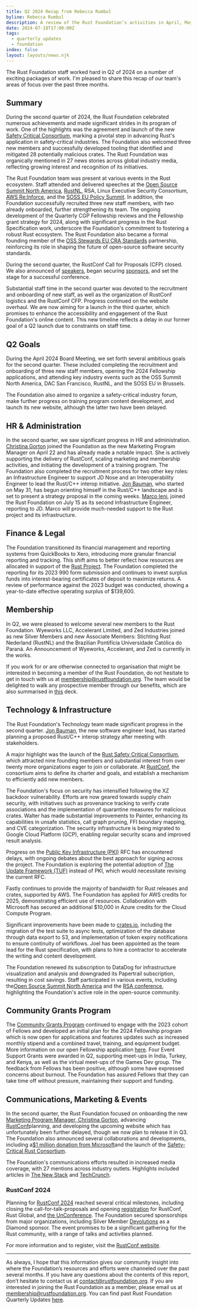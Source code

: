 ```yaml
---
title: Q2 2024 Recap from Rebecca Rumbul
byline: Rebecca Rumbul
description: A review of the Rust Foundation’s activities in April, May, and June of 2024.
date: 2024-07-18T17:00:00Z
tags:
  - quarterly updates
  - foundation
index: false
layout: layouts/news.njk
---
```

The Rust Foundation staff worked hard in Q2 of 2024 on a number of exciting packages of work. I'm pleased to share this recap of our team's areas of focus over the past three months.

## Summary

During the second quarter of 2024, the Rust Foundation celebrated numerous achievements and made significant strides in its program of work. One of the highlights was the agreement and launch of the new [Safety Critical Consortium](https://foundation.rust-lang.org/news/announcing-the-safety-critical-rust-consortium/), marking a pivotal step in advancing Rust's application in safety-critical industries. The Foundation also welcomed three new members and successfully developed tooling that identified and mitigated 28 potentially malicious crates. The Rust Foundation was organically mentioned in 27 news stories across global industry media, reflecting growing interest and recognition of its initiatives.

The Rust Foundation team was present at various events in the Rust ecosystem. Staff attended and delivered speeches at the [Open Source Summit North America](https://events.linuxfoundation.org/open-source-summit-north-america/), [RustNL](https://2024.rustnl.org/), RSA, Linux Executive Security Consortium, [AWS Re:Inforce](https://reinforce.awsevents.com/), and the [SOSS EU Policy Summit](https://events.linuxfoundation.org/soss-policy-summit-europe/). In addition, the Foundation successfully recruited three new staff members, with two already onboarded, further strengthening its team. The ongoing development of the Quarterly CGP Fellowship reviews and the Fellowship grant strategy for 2024, along with significant progress in the Rust Specification work, underscore the Foundation's commitment to fostering a robust Rust ecosystem. The Rust Foundation also became a formal founding member of the [OSS Stewards EU CRA Standards](https://foundation.rust-lang.org/news/rust-foundation-joins-cra-compliance-collaboration/) partnership, reinforcing its role in shaping the future of open-source software security standards.

During the second quarter, the RustConf Call for Proposals (CFP) closed. We also announced of [speakers](https://rustconf.com/speakers/), began securing [sponsors](https://rustconf.com/our-sponsors/), and set the stage for a successful conference.

Substantial staff time in the second quarter was devoted to the recruitment and onboarding of new staff, as well as the organization of RustConf logistics and the RustConf CFP. Progress continued on the website overhaul. We are now aiming for a launch in the third quarter, which promises to enhance the accessibility and engagement of the Rust Foundation's online content. This new timeline reflects a delay in our former goal of a Q2 launch due to constraints on staff time.

## Q2 Goals

During the April 2024 Board Meeting, we set forth several ambitious goals for the second quarter. These included completing the recruitment and onboarding of three new staff members, opening the 2024 Fellowship applications, and attending key industry events such as the OSS Summit North America, DAC San Francisco, RustNL, and the SOSS EU in Brussels.

The Foundation also aimed to organize a safety-critical industry forum, make further progress on training program content development, and launch its new website, although the latter two have been delayed.

## HR & Administration

In the second quarter, we saw significant progress in HR and administration. [Christina Gorton](https://foundation.rust-lang.org/news/welcoming-marketing-program-manager-christina-gorton-to-the-rust-foundation-team/) joined the Foundation as the new Marketing Program Manager on April 22 and has already made a notable impact. She is actively supporting the delivery of RustConf, scaling marketing and membership activities, and initiating the development of a training program. The Foundation also completed the recruitment process for two other key roles: an Infrastructure Engineer to support JD Nose and an Interoperability Engineer to lead the Rust/C++ interop initiative. [Jon Bauman](https://foundation.rust-lang.org/news/welcoming-rust-c-interoperability-engineer-jon-bauman-to-the-rust-foundation-team/), who started on May 31, has begun orienting himself in the Rust/C++ landscape and is set to present a strategy proposal in the coming weeks. [Marco Ieni](https://foundation.rust-lang.org/news/welcoming-infrastructure-engineer-marco-ieni-to-the-rust-foundation-team/), joined the Rust Foundation on July 15 as its second Infrastructure Engineer, reporting to JD. Marco will provide much-needed support to the Rust project and its infrastructure.

## Finance & Legal

The Foundation transitioned its financial management and reporting systems from QuickBooks to Xero, introducing more granular financial reporting and tracking. This shift aims to better reflect how resources are allocated in support of the [Rust Project](https://www.rust-lang.org/). The Foundation completed the reporting for its 2023 990 form submission and continues to invest surplus funds into interest-bearing certificates of deposit to maximize returns. A review of performance against the 2023 budget was conducted, showing a year-to-date effective operating surplus of $139,600.

## Membership

In Q2, we were pleased to welcome several new members to the Rust Foundation. Wyeworks LLC, Accelerant Limited, and Zed Industries joined as new Silver Members and new Associate Members: Stichting Rust Nederland (RustNL) and the Brazilian Pontifícia Universidade Católica do Paraná. An Announcement of Wyeworks, Accelerant, and Zed is currently in the works.

If you work for or are otherwise connected to organisation that might be interested in becoming a member of the Rust Foundation, do not hesitate to get in touch with us at [membership@rustfoundation.org](https://foundation.rust-lang.org/news/q1-2024-recap-from-rebecca-rumbul/). The team would be delighted to walk any prospective member through our benefits, which are also summarised in [this](https://foundation.rust-lang.org/static/membership-overview-deck.pdf) deck.

## Technology & Infrastructure

The Rust Foundation's Technology team made significant progress in the second quarter. [Jon Bauman](https://foundation.rust-lang.org/news/welcoming-rust-c-interoperability-engineer-jon-bauman-to-the-rust-foundation-team/), the new software engineer lead, has started planning a proposed Rust/C++ interop strategy after meeting with stakeholders.

A major highlight was the launch of the [Rust Safety Critical Consortium](https://foundation.rust-lang.org/news/announcing-the-safety-critical-rust-consortium/), which attracted nine founding members and substantial interest from over twenty more organizations eager to join or collaborate. At [RustConf](https://rustconf.com/), the consortium aims to define its charter and goals, and establish a mechanism to efficiently add new members.

The Foundation's focus on security has intensified following the XZ backdoor vulnerability. Efforts are now geared towards supply chain security, with initiatives such as provenance tracking to verify crate associations and the implementation of quarantine measures for malicious crates. Walter has made substantial improvements to Painter, enhancing its capabilities in unsafe statistics, call graph pruning, FFI boundary mapping, and CVE categorization. The security infrastructure is being migrated to Google Cloud Platform (GCP), enabling regular security scans and improved result analysis.

Progress on the [Public Key Infrastructure (PKI)](https://github.com/rust-lang/rfcs/pull/3579) RFC has encountered delays, with ongoing debates about the best approach for signing across the project. The Foundation is exploring the potential adoption of [The Update Framework (TUF)](https://theupdateframework.io/) instead of PKI, which would necessitate revising the current RFC.

Fastly continues to provide the majority of bandwidth for Rust releases and crates, supported by AWS. The Foundation has applied for AWS credits for 2025, demonstrating efficient use of resources. Collaboration with Microsoft has secured an additional $10,000 in Azure credits for the Cloud Compute Program.

Significant improvements have been made to [crates.io](http://crates.io), including the migration of the test suite to async tests, optimization of the database through data export to S3, and implementation of token expiry notifications to ensure continuity of workflows. Joel has been appointed as the team lead for the Rust specification, with plans to hire a contractor to accelerate the writing and content development.

The Foundation renewed its subscription to DataDog for infrastructure visualization and analysis and downgraded its Papertrail subscription, resulting in cost savings. Staff participated in various events, including the[Open Source Summit North America](https://events.linuxfoundation.org/open-source-summit-north-america/) and the [RSA conference](https://www.rsaconference.com/), highlighting the Foundation's active role in the open-source community.

## Community Grants Program

The [Community Grants Program](https://foundation.rust-lang.org/grants/) continued to engage with the 2023 cohort of Fellows and developed an initial plan for the 2024 Fellowship program which is now open for applications and features updates such as increased monthly stipend and a combined travel, training, and equipment budget. More information on our open Fellowship application [here](https://foundation.rust-lang.org/grants/fellowships/). Four Event Support Grants were awarded in Q2, supporting meet-ups in India, Turkey, and Kenya, as well as the virtual meet-ups of the Games Dev group. The feedback from Fellows has been positive, although some have expressed concerns about burnout. The Foundation has assured Fellows that they can take time off without pressure, maintaining their support and funding.

## Communications, Marketing & Events

In the second quarter, the Rust Foundation focused on onboarding the new [Marketing Program Manager, Christina Gorton](https://foundation.rust-lang.org/news/welcoming-marketing-program-manager-christina-gorton-to-the-rust-foundation-team/), advancing [RustConf](https://rustconf.com/)planning, and developing the upcoming website which has unfortunately been further delayed, though we now plan to release it in Q3. The Foundation also announced several collaborations and developments, including a[$1 million donation from Microsoft](https://foundation.rust-lang.org/news/1m-microsoft-donation-to-fund-key-rust-foundation-project-priorities/)and the launch of the [Safety-Critical Rust Consortium](https://foundation.rust-lang.org/news/announcing-the-safety-critical-rust-consortium/).

The Foundation's communications efforts resulted in increased media coverage, with 27 mentions across industry outlets. Highlights included articles in [The New Stack](https://thenewstack.io/rust-the-future-of-fail-safe-software-development/) and [TechCrunch](https://techcrunch.com/2024/04/02/open-source-foundations-unite-on-common-standards-for-eus-cybersecurity-resilience-act/).

### RustConf 2024

Planning for [RustConf 2024](https://rustconf.com/) reached several critical milestones, including closing the call-for-talk-proposals and opening [registration](https://www.eventbrite.com/e/rustconf-2024-tickets-865842106047?aff=oddtdtcreator) for RustConf, Rust Global, and [the UnConference](https://www.eventbrite.com/e/rustconf-2024-post-conference-unconference-tickets-923376803877). The Foundation secured sponsorships from major organizations, including Silver Member [Devolutions](https://devolutions.net/) as a Diamond sponsor. The event promises to be a significant gathering for the Rust community, with a range of talks and activities planned.

For more information and to register, visit the [RustConf website](https://rustconf.com/).

---

As always, I hope that this information gives our community insight into where the Foundation’s resources and efforts were channeled over the past several months. If you have any questions about the contents of this report, don’t hesitate to contact us at contact@rustfoundation.org. If you are interested in joining the Rust Foundation as a member, please email us at [membership@rustfoundation.org](mailto:membership@rustfoundation.org). You can find past Rust Foundation Quarterly Updates [here](https://foundation.rust-lang.org/tags/quarterly%20updates/).

